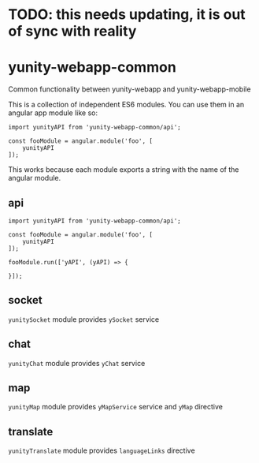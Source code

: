 # TODO: this needs updating, it is out of sync with reality

# yunity-webapp-common

Common functionality between yunity-webapp and yunity-webapp-mobile

This is a collection of independent ES6 modules. You can use them in an angular app module like so:

```es6
import yunityAPI from 'yunity-webapp-common/api';

const fooModule = angular.module('foo', [
    yunityAPI
]);
```

This works because each module exports a string with the name of the angular module.

## api

```es6
import yunityAPI from 'yunity-webapp-common/api';

const fooModule = angular.module('foo', [
    yunityAPI
]);

fooModule.run(['yAPI', (yAPI) => {

}]);
```

## socket

`yunitySocket` module provides `ySocket` service

## chat

`yunityChat` module provides `yChat` service

## map

`yunityMap` module provides `yMapService` service and `yMap` directive

## translate

`yunityTranslate` module provides `languageLinks` directive
